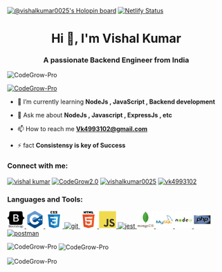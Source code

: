 [![@vishalkumar0025's Holopin board](https://holopin.me/vishalkumar0025)](https://holopin.io/@vishalkumar0025)
[![Netlify Status](https://api.netlify.com/api/v1/badges/1dcfcff4-fc2e-435a-a819-f16427d4eebd/deploy-status)](https://app.netlify.com/sites/nicestar/deploys)
<h1 align="center">Hi 👋, I'm Vishal Kumar</h1>
<h3 align="center">A passionate Backend Engineer from India</h3>

<p align="left"> <img src="https://komarev.com/ghpvc/?username=CodeGrow-Pro&label=Profile%20views&color=0e75b6&style=flat" alt="CodeGrow-Pro" /> </p>

<p align="left"> <a href="https://github.com/ryo-ma/github-profile-trophy"><img src="https://github-profile-trophy.vercel.app/?username=CodeGrow-Pro" alt="CodeGrow-Pro" /></a> </p>

- 🌱 I’m currently learning **NodeJs , JavaScript , Backend development**

- 💬 Ask me about **NodeJs , Javascript , ExpressJs , etc**

- 📫 How to reach me **Vk4993102@gmail.com**

- ⚡ fact **Consistensy is key of Success**

<h3 align="left">Connect with me:</h3>
<p align="left">
<a href="https://linkedin.com/in/vishalkumartojavascript" target="blank"><img align="center" src="https://raw.githubusercontent.com/rahuldkjain/github-profile-readme-generator/master/src/images/icons/Social/linked-in-alt.svg" alt="vishal kumar" height="30" width="40" /></a>
<a href="https://www.youtube.com/@CodeGrow" target="blank"><img align="center" src="https://raw.githubusercontent.com/rahuldkjain/github-profile-readme-generator/master/src/images/icons/Social/youtube.svg" alt="CodeGrow2.0" height="30" width="40" /></a>
<a href="https://www.leetcode.com/vishalkumar0025" target="blank"><img align="center" src="https://raw.githubusercontent.com/rahuldkjain/github-profile-readme-generator/master/src/images/icons/Social/leet-code.svg" alt="vishalkumar0025" height="30" width="40" /></a>
<a href="https://auth.geeksforgeeks.org/user/vk4993102" target="blank"><img align="center" src="https://raw.githubusercontent.com/rahuldkjain/github-profile-readme-generator/master/src/images/icons/Social/geeks-for-geeks.svg" alt="vk4993102" height="30" width="40" /></a>
</p>

<h3 align="left">Languages and Tools:</h3>
<p align="left"> <a href="https://getbootstrap.com" target="_blank" rel="noreferrer"> <img src="https://raw.githubusercontent.com/devicons/devicon/master/icons/bootstrap/bootstrap-plain-wordmark.svg" alt="bootstrap" width="40" height="40"/> </a> <a href="https://www.w3schools.com/cpp/" target="_blank" rel="noreferrer"> <img src="https://raw.githubusercontent.com/devicons/devicon/master/icons/cplusplus/cplusplus-original.svg" alt="cplusplus" width="40" height="40"/> </a> <a href="https://www.w3schools.com/css/" target="_blank" rel="noreferrer"> <img src="https://raw.githubusercontent.com/devicons/devicon/master/icons/css3/css3-original-wordmark.svg" alt="css3" width="40" height="40"/> </a> <a href="https://git-scm.com/" target="_blank" rel="noreferrer"> <img src="https://www.vectorlogo.zone/logos/git-scm/git-scm-icon.svg" alt="git" width="40" height="40"/> </a> <a href="https://www.w3.org/html/" target="_blank" rel="noreferrer"> <img src="https://raw.githubusercontent.com/devicons/devicon/master/icons/html5/html5-original-wordmark.svg" alt="html5" width="40" height="40"/> </a> <a href="https://developer.mozilla.org/en-US/docs/Web/JavaScript" target="_blank" rel="noreferrer"> <img src="https://raw.githubusercontent.com/devicons/devicon/master/icons/javascript/javascript-original.svg" alt="javascript" width="40" height="40"/> </a> <a href="https://jestjs.io" target="_blank" rel="noreferrer"> <img src="https://www.vectorlogo.zone/logos/jestjsio/jestjsio-icon.svg" alt="jest" width="40" height="40"/> </a> <a href="https://www.mongodb.com/" target="_blank" rel="noreferrer"> <img src="https://raw.githubusercontent.com/devicons/devicon/master/icons/mongodb/mongodb-original-wordmark.svg" alt="mongodb" width="40" height="40"/> </a> <a href="https://www.mysql.com/" target="_blank" rel="noreferrer"> <img src="https://raw.githubusercontent.com/devicons/devicon/master/icons/mysql/mysql-original-wordmark.svg" alt="mysql" width="40" height="40"/> </a> <a href="https://nodejs.org" target="_blank" rel="noreferrer"> <img src="https://raw.githubusercontent.com/devicons/devicon/master/icons/nodejs/nodejs-original-wordmark.svg" alt="nodejs" width="40" height="40"/> </a> <a href="https://www.php.net" target="_blank" rel="noreferrer"> <img src="https://raw.githubusercontent.com/devicons/devicon/master/icons/php/php-original.svg" alt="php" width="40" height="40"/> </a> <a href="https://postman.com" target="_blank" rel="noreferrer"> <img src="https://www.vectorlogo.zone/logos/getpostman/getpostman-icon.svg" alt="postman" width="40" height="40"/> </a> </p>

<p><img align="left" src="https://github-readme-stats.vercel.app/api/top-langs?username=CodeGrow-Pro&show_icons=true&locale=en&layout=compact" alt="CodeGrow-Pro" /></p>

<p>&nbsp;<img align="center" src="https://github-readme-stats.vercel.app/api?username=CodeGrow-Pro&show_icons=true&locale=en" alt="CodeGrow-Pro" /></p>

<p><img align="center" src="https://github-readme-streak-stats.herokuapp.com/?user=CodeGrow-Pro&" alt="CodeGrow-Pro" /></p>
